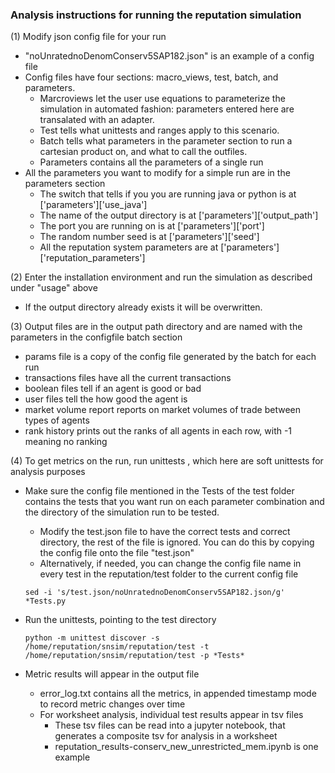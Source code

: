 ### Analysis instructions for running the reputation simulation
   (1) Modify json config file for your run
  * "noUnratednoDenomConserv5SAP182.json" is an example of a config file
  * Config files have four sections: macro_views, test, batch, and parameters. 
    *  Marcroviews let the user use equations to parameterize the simulation in automated fashion:  parameters entered here are transalated with an adapter. 
    *  Test tells what unittests and ranges apply to this scenario.
    *  Batch tells what parameters in the parameter section to run a cartesian product on, and what to call the outfiles.
    *  Parameters contains all the parameters of a single run
 * All the parameters you want to modify for a simple run are in the parameters section
   * The switch that tells if you you are running java or python is at ['parameters']['use_java']
   * The name of the output directory is at ['parameters']['output_path']
   * The port you are running on is at ['parameters']['port']
   * The random number seed is at ['parameters']['seed']
   * All the reputation system parameters are at ['parameters']['reputation_parameters']
   
  (2) Enter the installation environment and run the simulation as described under "usage" above
  * If the output directory already exists it will be overwritten.

 (3)  Output files are in the output path directory and are named with the parameters in the configfile batch section
  * params file is a copy of the config file generated by the batch for each run
  * transactions files have all the current transactions
  * boolean files tell if an agent is good or bad
  * user files tell the how good the agent is
  * market volume report reports on market volumes of trade between types of agents
  * rank history prints out the ranks of all agents in each row, with -1 meaning no ranking
		
 (4)  To get metrics on the run, run unittests , which here are soft unittests for analysis purposes
  * Make sure the config file mentioned in the Tests of the test folder contains the tests that you want run on each parameter combination and the directory of the simulation run to be tested.
    * Modify the test.json file to have the correct tests and correct directory, the rest of the file is ignored.  You can do this by copying the config file onto the file "test.json"
    * Alternatively, if needed, you can change the config file name in every test in the reputation/test folder to the current config file
    
    ```sed -i 's/test.json/noUnratednoDenomConserv5SAP182.json/g' *Tests.py```
  * Run the unittests, pointing to the test directory 
    
    ```python -m unittest discover -s /home/reputation/snsim/reputation/test -t /home/reputation/snsim/reputation/test -p *Tests*```
  * Metric results will appear in the output file
    * error_log.txt contains all the metrics, in appended timestamp mode to record metric changes over time
    * For worksheet analysis, individual test results appear in tsv files
      * These tsv files can be read into a jupyter notebook, that generates a composite tsv for analysis in a worksheet
      * reputation_results-conserv_new_unrestricted_mem.ipynb is one example
			